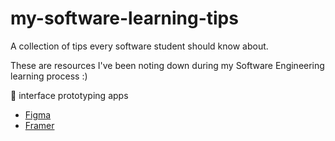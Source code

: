 # my-software-learning-tips
A collection of tips every software student should know about.

These are resources I've been noting down during my Software Engineering learning process :)

:construction: interface prototyping apps
- [Figma](https://www.figma.com/)
- [Framer](https://www.framer.com/)
